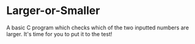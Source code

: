 # Larger-or-Smaller
A basic C program which checks which of the two inputted numbers are larger. It's time for you to put it to the test!
